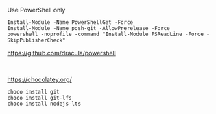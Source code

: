 Use PowerShell only

```
Install-Module -Name PowerShellGet -Force
Install-Module -Name posh-git -AllowPrerelease -Force
powershell -noprofile -command "Install-Module PSReadLine -Force -SkipPublisherCheck"
```

https://github.com/dracula/powershell

<br/>

https://chocolatey.org/
```
choco install git
choco install git-lfs
choco install nodejs-lts
```
